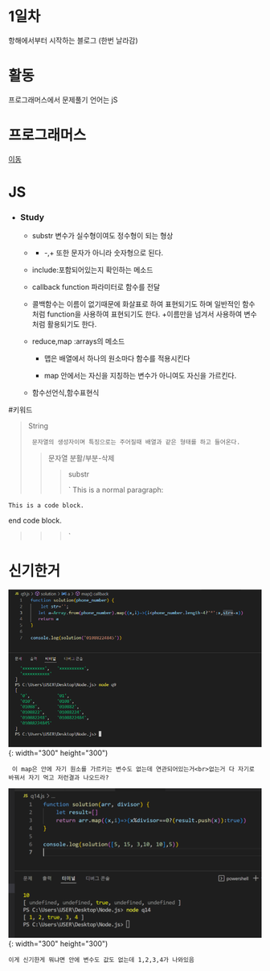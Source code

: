 # 1일차
항해에서부터 시작하는 블로그
(한번 날라감)

# 활동 

프로그래머스에서 문제풀기 언어는 jS
 
# 프로그래머스 
<a href='https://school.programmers.co.kr/'>이동</a>

# JS

+ ### Study
  + substr 변수가 실수형이여도 정수형이 되는 형상
  + + -,+ 또한 문자가 아니라 숫자형으로 된다.
  + include:포함되어있는지 확인하는 메소드
  + callback function 파라미터로 함수를 전달
  + 콜백함수는 이름이 없기때문에 화살표로 하여 표현되기도 하며 일반적인 함수처럼 function을 사용하여 표현되기도 한다.
    +이름만을 넘겨서 사용하여 변수처럼 활용되기도 한다.
  + reduce,map :arrays의 메소드
    
    + 맵은 배열에서 하나의 원소마다 함수를 적용시킨다
    
    + map 안에서는 자신을 지칭하는 변수가 아니여도 자신을 가르킨다.
    
  +	함수선언식,함수표현식

#키워드

> String
> 
> ` 
> 문자열의 생성자이며 특징으로는 주어질때 배열과 같은 형태를 하고 들어온다.
> `
> > 문자열 분활/부분-삭제
> > > substr
> > > 
> > > `
> > > This is a normal paragraph:

    This is a code block.
    
end code block.
> > > `

# 신기한거  

![map?](./images/map_problem.PNG){: width="300" height="300")

` 이 map은 안에 자기 원소를 가르키는 변수도 없는데 연관되어있는거<br>없는거 다 자기로 바꿔서 자기 먹고 저런결과 나오드라?`

 ![map2?](./images/map_problem2.png){: width="300" height="300")

 ` 이게 신기한게 뭐냐면 안에 변수도 값도 없는데 1,2,3,4가 나와있음 ` 
 
